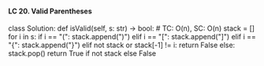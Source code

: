 #### LC 20. Valid Parentheses
class Solution:
    def isValid(self, s: str) -> bool:
        # TC: O(n), SC: O(n)
        stack = []
        for i in s:
            if i == "(":
                stack.append(")")
            elif i == "[":
                stack.append("]")
            elif i == "{":
                stack.append("}")
            elif not stack or stack[-1] != i:
                return False
            else:
                stack.pop()
        return True if not stack else False